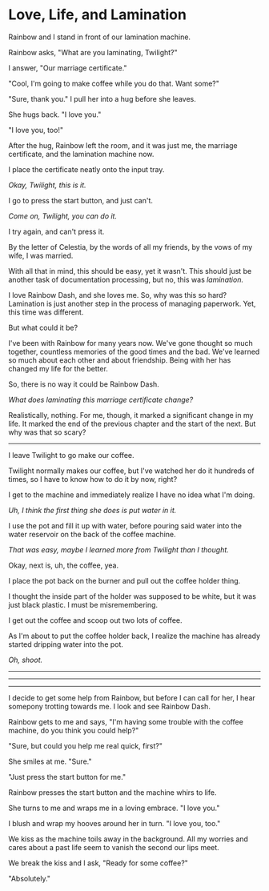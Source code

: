 # Love, Life, and Lamination

Rainbow and I stand in front of our lamination machine.

Rainbow asks, "What are you laminating, Twilight?"

I answer, "Our marriage certificate."

"Cool, I'm going to make coffee while you do that. Want some?"

"Sure, thank you." I pull her into a hug before she leaves.

She hugs back. "I love you."

"I love you, too!"

After the hug, Rainbow left the room, and it was just me, the marriage certificate, and the lamination machine now.

I place the certificate neatly onto the input tray.

*Okay, Twilight, this is it.*

I go to press the start button, and just can't.

*Come on, Twilight, you can do it.*

I try again, and can't press it.

By the letter of Celestia, by the words of all my friends, by the vows of my wife, I was married.

With all that in mind, this should be easy, yet it wasn't. This should just be another task of documentation processing, but no, this was *lamination.*

I love Rainbow Dash, and she loves me. So, why was this so hard? Lamination is just another step in the process of managing paperwork. Yet, this time was different.

But what could it be?

I've been with Rainbow for many years now. We've gone thought so much together, countless memories of the good times and the bad. We've learned so much about each other and about friendship. Being with her has changed my life for the better.

So, there is no way it could be Rainbow Dash.

*What does laminating this marriage certificate change?*

Realistically, nothing. For me, though, it marked a significant change in my life. It marked the end of the previous chapter and the start of the next. But why was that so scary?

***

I leave Twilight to go make our coffee.

Twilight normally makes our coffee, but I've watched her do it hundreds of times, so I have to know how to do it by now, right?

I get to the machine and immediately realize I have no idea what I'm doing.

*Uh, I think the first thing she does is put water in it.*

I use the pot and fill it up with water, before pouring said water into the water reservoir on the back of the coffee machine.

*That was easy, maybe I learned more from Twilight than I thought.*

Okay, next is, uh, the coffee, yea.

I place the pot back on the burner and pull out the coffee holder thing.

I thought the inside part of the holder was supposed to be white, but it was just black plastic. I must be misremembering.

I get out the coffee and scoop out two lots of coffee.

As I'm about to put the coffee holder back, I realize the machine has already started dripping water into the pot.

*Oh, shoot.*

***




***




***

I decide to get some help from Rainbow, but before I can call for her, I hear somepony trotting towards me. I look and see Rainbow Dash.

Rainbow gets to me and says, "I'm having some trouble with the coffee machine, do you think you could help?"

"Sure, but could you help me real quick, first?"

She smiles at me. "Sure."

"Just press the start button for me."

Rainbow presses the start button and the machine whirs to life.

She turns to me and wraps me in a loving embrace. "I love you."

I blush and wrap my hooves around her in turn. "I love you, too."

We kiss as the machine toils away in the background. All my worries and cares about a past life seem to vanish the second our lips meet.

We break the kiss and I ask, "Ready for some coffee?"

"Absolutely."
